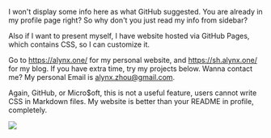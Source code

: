 <!-- ### Hi there 👋 -->

<!--
**AlynxZhou/AlynxZhou** is a ✨ _special_ ✨ repository because its `README.md` (this file) appears on your GitHub profile.

Here are some ideas to get you started:

- 🔭 I’m currently working on ...
- 🌱 I’m currently learning ...
- 👯 I’m looking to collaborate on ...
- 🤔 I’m looking for help with ...
- 💬 Ask me about ...
- 📫 How to reach me: ...
- 😄 Pronouns: ...
- ⚡ Fun fact: ...
-->

I won't display some info here as what GitHub suggested. You are already in my profile page right? So why don't you just read my info from sidebar?

Also if I want to present myself, I have website hosted via GitHub Pages, which contains CSS, so I can customize it.

Go to <https://alynx.one/> for my personal website, and <https://sh.alynx.one/> for my blog. If you have extra time, try my projects below. Wanna contact me? My personal Email is [alynx.zhou@gmail.com](mailto:alynx.zhou@gmail.com).

Again, GitHub, or Micro$oft, this is not a useful feature, users cannot write CSS in Markdown files. My website is better than your README in profile, completely.

![](https://dota.librian.net/api/d?id=399231943&要=比赛,比赛时长,常用英雄)
